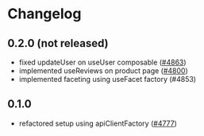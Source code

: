 # Changelog

## 0.2.0 (not released)

- fixed updateUser on useUser composable ([#4863](https://github.com/DivanteLtd/vue-storefront/issues/4863))
- implemented useReviews on product page ([#4800](https://github.com/DivanteLtd/vue-storefront/issues/4800))
- implemented faceting using useFacet factory (#4853)

## 0.1.0

- refactored setup using apiClientFactory ([#4777](https://github.com/DivanteLtd/vue-storefront/issues/4777))

